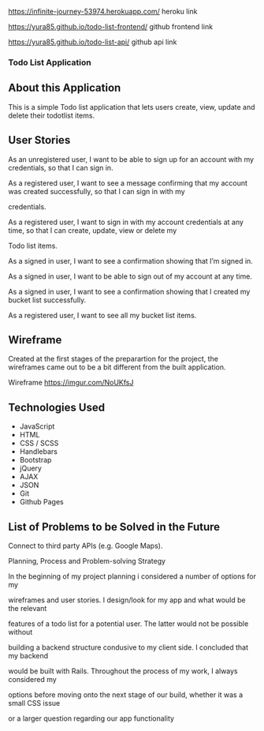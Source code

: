 <https://infinite-journey-53974.herokuapp.com/>  heroku link

<https://yura85.github.io/todo-list-frontend/> github frontend link

<https://yura85.github.io/todo-list-api/> github api link

### Todo List Application

## About this Application

This is a simple Todo list application that lets users create, view, update and delete their todotlist items.

## User Stories

As an unregistered user, I want to be able to sign up for an account with my credentials, so that I can sign in.

As a registered user, I want to see a message confirming that my account was created successfully, so that I can sign in with my

credentials.

As a registered user, I want to sign in with my account credentials at any time, so that I can create, update, view or delete my

Todo list items.

As a signed in user, I want to see a confirmation showing that I’m signed in.

As a signed in user, I want to be able to sign out of my account at any time.

As a signed in user, I want to see a confirmation showing that I created my bucket list successfully.

As a registered user, I want to see all my bucket list items.

## Wireframe

Created at the first stages of the preparartion for the project, the wireframes came out to be a bit different from the built
 application.

Wireframe <https://imgur.com/NoUKfsJ>

## Technologies Used

-   JavaScript
-   HTML
-   CSS / SCSS
-   Handlebars
-   Bootstrap
-   jQuery
-   AJAX
-   JSON
-   Git
-   Github Pages

## List of Problems to be Solved in the Future

Connect to third party APIs (e.g. Google Maps).

Planning, Process and Problem-solving Strategy

In the beginning of my project planning i considered a number of options for my

wireframes and user stories. I design/look for my app and what would be the relevant

features of a todo list for a potential user. The latter would not be possible without

building a backend structure condusive to my client side. I concluded that my backend

would be built with Rails. Throughout the process of my work, I always considered my

options before moving onto the next stage of our build, whether it was a small CSS issue

or a larger question regarding our app functionality
